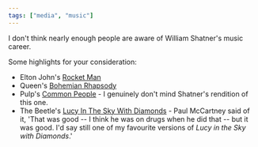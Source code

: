 ```yaml
---
tags: ["media", "music"]
---
```


I don't think nearly enough people are aware of William Shatner's music career.

Some highlights for your consideration:

- Elton John's [Rocket Man](https://www.youtube.com/watch?v=8wI4jMxveyI)
- Queen's [Bohemian Rhapsody](https://www.youtube.com/watch?v=Ul6S84qF_TU)
- Pulp's [Common People](https://www.youtube.com/watch?v=eDMz5RL-wvM) - I genuinely don't mind Shatner's rendition of this one.
- The Beetle's [Lucy In The Sky With Diamonds](https://www.youtube.com/watch?v=AB3uVARNhmM) - Paul McCartney said of it, 'That was good -- I think he was on drugs when he did that -- but it was good. I'd say still one of my favourite versions of _Lucy in the Sky with Diamonds_.'

